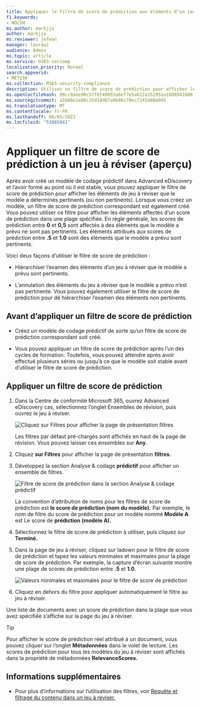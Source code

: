 ```yaml
---
title: Appliquer le filtre de score de prédiction aux éléments d’un jeu à réviser
f1.keywords:
- NOCSH
ms.author: markjjo
author: markjjo
ms.reviewer: jefwan
manager: laurawi
audience: Admin
ms.topic: article
ms.service: O365-seccomp
localization_priority: Normal
search.appverid:
- MET150
ms.collection: M365-security-compliance
description: Utilisez un filtre de score de prédiction pour afficher les éléments qu’un modèle de codage prédictif est prévisible comme pertinent ou non pertinent.
ms.openlocfilehash: 99cc9aee90c57f6f48053a6ef7e5a622a15295aa16089416081913ac6e5d3473
ms.sourcegitcommit: a1b66e1e80c25d14d67a9b46c79ec7245d88e045
ms.translationtype: MT
ms.contentlocale: fr-FR
ms.lasthandoff: 08/05/2021
ms.locfileid: "53865841"
---
```

# <a name="apply-a-prediction-score-filter-to-a-review-set-preview"></a>Appliquer un filtre de score de prédiction à un jeu à réviser (aperçu)

Après avoir créé un modèle de codage prédictif dans Advanced eDiscovery et l’avoir formé au point où il est stable, vous pouvez appliquer le filtre de score de prédiction pour afficher les éléments de jeu à réviser que le modèle a déterminés pertinents (ou non pertinents). Lorsque vous créez un modèle, un filtre de score de prédiction correspondant est également créé. Vous pouvez utiliser ce filtre pour afficher les éléments affectés d’un score de prédiction dans une plage spécifiée. En règle générale, les scores de prédiction entre **0** et **0,5** sont affectés à des éléments que le modèle a prévu ne sont pas pertinents. Les éléments attribués aux scores de prédiction entre **.5** et **1.0** sont des éléments que le modèle a prévu sont pertinents.

Voici deux façons d’utiliser le filtre de score de prédiction :

- Hiérarchiser l’examen des éléments d’un jeu à réviser que le modèle a prévu sont pertinents.

- L’annulation des éléments du jeu à réviser que le modèle a prévu n’est pas pertinente. Vous pouvez également utiliser le filtre de score de prédiction pour dé hiérarchiser l’examen des éléments non pertinents.

## <a name="before-you-apply-a-prediction-score-filter"></a>Avant d’appliquer un filtre de score de prédiction

- Créez un modèle de codage prédictif de sorte qu’un filtre de score de prédiction correspondant soit créé.

- Vous pouvez appliquer un filtre de score de prédiction après l’un des cycles de formation. Toutefois, vous pouvez attendre après avoir effectué plusieurs séries ou jusqu’à ce que le modèle soit stable avant d’utiliser le filtre de score de prédiction.

## <a name="apply-a-prediction-score-filter"></a>Appliquer un filtre de score de prédiction

1. Dans la Centre de conformité Microsoft 365, ouvrez Advanced eDiscovery cas, sélectionnez l’onglet Ensembles de révision, puis ouvrez le jeu à réviser. 

   ![Cliquez sur Filtres pour afficher la page de présentation filtres](..\media\PredictionScoreFilter0.png)   

   Les filtres par défaut pré-chargés sont affichés en haut de la page de révision. Vous pouvez laisser ces ensembles sur **Any**.

2. Cliquez **sur Filtres** pour afficher la page de présentation **filtres.**

3. Développez la section Analyse & codage **prédictif** pour afficher un ensemble de filtres.

      ![Filtre de score de prédiction dans la section Analyse & codage prédictif](..\media\PredictionScoreFilter1.png)

   La convention d’attribution de noms pour les filtres de score de prédiction est **le score de prédiction (nom du modèle).** Par exemple, le nom de filtre du score de prédiction pour un modèle nommé **Modèle A** est Le score de **prédiction (modèle A).**

4. Sélectionnez le filtre de score de prédiction à utiliser, puis cliquez sur **Terminé.**

5. Dans la page de jeu à réviser, cliquez sur ladown pour le filtre de score de prédiction et tapez les valeurs minimales et maximales pour la plage de score de prédiction. Par exemple, la capture d’écran suivante montre une plage de scores de prédiction entre **.5** et **1.0**.

   ![Valeurs minimales et maximales pour le filtre de score de prédiction](..\media\PredictionScoreFilter2.png)

6. Cliquez en dehors du filtre pour appliquer automatiquement le filtre au jeu à réviser.

  Une liste de documents avec un score de prédiction dans la plage que vous avez spécifiée s’affiche sur la page du jeu à réviser. 

  > [!TIP]
  > Pour afficher le score de prédiction réel attribué à un document, vous pouvez cliquer sur l’onglet **Métadonnées** dans le volet de lecture. Les scores de prédiction pour tous les modèles du jeu à réviser sont affichés dans la propriété de métadonnées **RelevanceScores.**

## <a name="more-information"></a>Informations supplémentaires

- Pour plus d’informations sur l’utilisation des filtres, voir [Requête et filtrage du contenu dans un jeu à réviser.](review-set-search.md)
